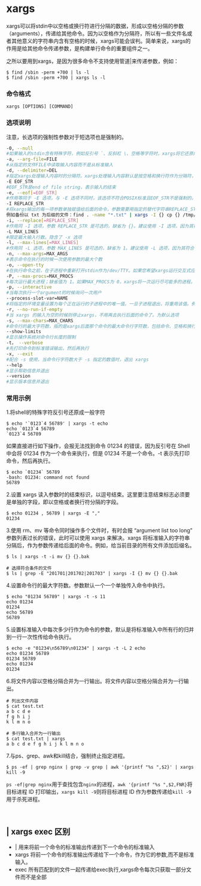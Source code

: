 # xargs

xargs可以将stdin中以空格或换行符进行分隔的数据，形成以空格分隔的参数（arguments），传递给其他命令。因为以空格作为分隔符，所以有一些文件名或者其他意义的字符串内含有空格的时候，xargs可能会误判。简单来说，xargs的作用是给其他命令传递参数，是构建单行命令的重要组件之一。

之所以要用到xargs，是因为很多命令不支持使用管道|来传递参数，例如：

```shell
$ find /sbin -perm +700 | ls -l
$ find /sbin -perm +700 | xargs ls -l
```

### 命令格式

```shell
xargs [OPTIONS] [COMMAND]
```

### 选项说明

注意，长选项的强制性参数对于短选项也是强制的。

```bash
-0, --null
#如果输入的stdin含有特殊字符，例如反引号 `、反斜杠 \、空格等字符时，xargs将它还原成一般字符。为默认选项
-a, --arg-file=FILE
#从指定的文件FILE中读取输入内容而不是从标准输入
-d, --delimiter=DEL
#指定xargs处理输入内容时的分隔符。xargs处理输入内容默认是按空格和换行符作为分隔符，输出arguments时按空格分隔
-E EOF_STR
#EOF_STR是end of file string，表示输入的结束
-e, --eof[=EOF_STR]
#作用等同于 -E 选项，与 -E 选项不同时，该选项不符合POSIX标准且EOF_STR不是强制的。如果没有EOF_STR则表示输入没有结束符
-I REPLACE_STR
#将xargs输出的每一项参数单独赋值给后面的命令，参数需要用指定的替代字符串REPLACE_STR代替。REPLACE_STR可以使用{} $ @ 等符号，其主要作用是当xargs command后有多个参数时，调整参数位置。
例如备份以 txt 为后缀的文件：find . -name "*.txt" | xargs -I {} cp {} /tmp/{}.bak
-i, --replace[=REPLACE_STR]
#作用同 -I 选项，参数 REPLACE_STR 是可选的，缺省为 {}。建议使用 -I 选项，因为其符合 POSIX
-L MAX_LINES
#限定最大输入行数。隐含了 -x 选项
-l, --max-lines[=MAX_LINES]
#作用同 -L 选项，参数 MAX_LINES 是可选的，缺省为 1。建议使用 -L 选项，因为其符合 POSIX 标准
-n, --max-args=MAX_ARGS
#表示命令在执行的时候一次使用参数的最大个数
-o, --open-tty
#在执行命令之前，在子进程中重新打开stdin作为/dev/TTY。如果您希望xargs运行交互式应用程序，这是非常有用的
-P, --max-procs=MAX_PROCS
#每次运行最大进程；缺省值为 1。如果MAX_PROCS为 0，xargs将一次运行尽可能多的进程。一般和-n或-L选项一起使用
-p, --interactive
#当每次执行一个argument的时候询问一次用户
--process-slot-var=NAME
#将指定的环境变量设置为每个正在运行的子进程中的唯一值。一旦子进程退出，将重用该值。例如，这可以用于初始负荷分配方案
-r, --no-run-if-empty
#当 xargs 的输入为空的时候则停止xargs，不用再去执行后面的命令了。为默认选项
-s, --max-chars=MAX_CHARS
#命令行的最大字符数，指的是xargs后面那个命令的最大命令行字符数，包括命令、空格和换行符。每个参数单独传入xargs后面的命令
--show-limits
#显示操作系统对命令行长度的限制
-t， --verbose
#先打印命令到标准错误输出，然后再执行
-x, --exit
#配合 -s 使用，当命令行字符数大于 -s 指定的数值时，退出 xargs
--help
#显示帮助信息并退出
--version
#显示版本信息并退出
```

### 常用示例

1.将shell的特殊字符反引号还原成一般字符

```shell
$ echo '`0123`4 56789' | xargs -t echo
echo `0123`4 56789
`0123`4 56789
```

如果直接进行如下操作，会报无法找到命令 01234 的错误，因为反引号在 Shell 中会将 01234 作为一个命令来执行，但是 01234 不是一个命令。-t 表示先打印命令，然后再执行。

```shell
$ echo `01234` 56789
-bash: 01234: command not found
56789
```


2.设置 xargs 读入参数时的结束标识，以逗号结束。这里要注意结束标志必须要是单独的字段，即以空格或者换行符分隔的字段。

```shell
$ echo 01234 , 56789 | xargs -E ","
01234
```

3.使用 rm、mv 等命令同时操作多个文件时，有时会报 “argument list too long” 参数列表过长的错误，此时可以使用 xargs 来解决。xargs 将标准输入的字符串分隔后，作为参数传递给后面的命令。例如，给当前目录的所有文件添加后缀名。

```shell
$ ls | xargs -t -i mv {} {}.bak

# 选择符合条件的文件
$ ls | grep -E "201701|201702|201703" | xargs -I {} mv {} {}.bak
```


4.设置命令行的最大字符数。参数默认一个一个单独传入命令中执行。

```shell
$ echo "01234 56789" | xargs -t -s 11
echo 01234
01234
echo 56789
56789
```


5.设置标准输入中每次多少行作为命令的参数，默认是将标准输入中所有行的归并到一行一次性传给命令执行。

```shell
$ echo -e "01234\n56789\n01234" | xargs -t -L 2 echo
echo 01234 56789
01234 56789
echo 01234
01234
```


6.将文件内容以空格分隔合并为一行输出。将文件内容以空格分隔合并为一行输出。

```shell
# 列出文件内容
$ cat test.txt
a b c d e
f g h i j
k l m n o

# 多行输入合并为一行输出
$ cat test.txt | xargs
a b c d e f g h i j k l m n o
```


7.与ps、grep、awk和kill结合，强制终止指定进程。

```shell
$ ps -ef | grep nginx | grep -v grep | awk '{printf "%s ",$2}' | xargs kill -9
```

​`ps -ef|grep nginx`​用于查找包含`nginx`​的进程，`awk '{printf "%s ",$2,FNR}`​将目标进程 ID 打印输出，`xargs kill -9`​则将目标进程 ID 作为参数传递给`kill -9`​用于杀死进程。

‍

## | xargs exec 区别

- |          用来将前一个命令的标准输出传递到下一个命令的标准输入
- xargs   将前一个命令的标准输出传递给下一个命令，作为它的参数,而不是标准输入。
- exec     所有匹配到的文件一起传递给exec执行,xargs命令每次只获取一部分文件而不是全部

‍
